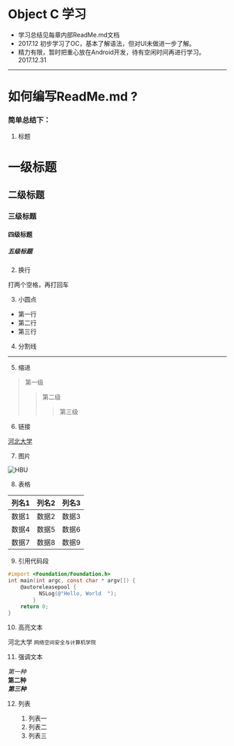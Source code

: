 # Object C 学习
- 学习总结见每章内部ReadMe.md文档
- 2017.12 初步学习了OC，基本了解语法，但对UI未做进一步了解。
- 精力有限，暂时把重心放在Android开发，待有空闲时间再进行学习。   2017.12.31

--------------

# 如何编写ReadMe.md ?
### 简单总结下：
1. 标题  
# 一级标题
## 二级标题
### 三级标题
#### 四级标题
##### 五级标题

2. 换行    

打两个空格，再打回车  

3. 小圆点  
 
- 第一行
- 第二行
- 第三行

4. 分割线  

-------------------------
5. 缩进  
  
> 第一级
>> 第二级
>>> 第三级

6. 链接  

[河北大学](http://www.hbu.edu.cn/)  

7. 图片  
 
![HBU](http://upload.news.hbu.cn/2017/1103/thumb_390_270_1509722092321.jpg)  

8. 表格  

  列名1  |  列名2  |  列名3  
  ----   |  -----  |  --------
   数据1 |  数据2  |  数据3
   数据4 |  数据5  |  数据6
   数据7 |  数据8  |  数据9
  
9. 引用代码段  

```Objective-C
#import <Foundation/Foundation.h>
int main(int argc, const char * argv[]) {
    @autoreleasepool {
          NSLog(@"Hello, World  ");
        }
    return 0;
}
```
10. 高亮文本  

河北大学 `网络空间安全与计算机学院`  

11. 强调文本  
   
*第一种*  
**第二种**  
***第三种***  

12. 列表  

    1. 列表一   
    2. 列表二    
    3. 列表三    
